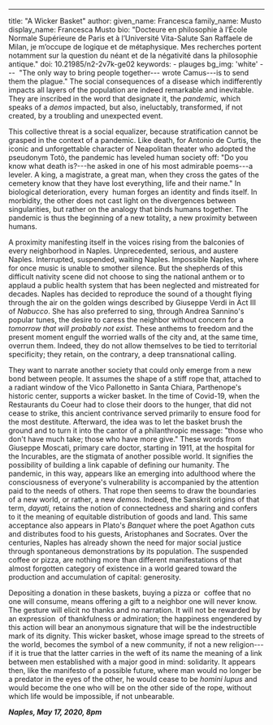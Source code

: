 ---
title: "A Wicker Basket"
author:
    given_name: Francesca
    family_name: Musto
    display_name: Francesca Musto
    bio: "Docteure en philosophie à l’École Normale Supérieure de Paris et à l’Université Vita-Salute San Raffaele de Milan, je m’occupe de logique et de métaphysique. Mes recherches portent notamment sur la question du néant et de la négativité dans la philosophie antique."
doi: 10.21985/n2-2v7k-ge02
keywords:
    - plauges
bg_img: 'white'
--- 
"The only way to bring people together--- wrote Camus---is to send them the plague." The social consequences of a disease which indifferently impacts all layers of the population are indeed remarkable and inevitable. They are inscribed in the word that designate it, the *pandemic,* which speaks of a *demos* impacted, but also, ineluctably, transformed, if not created, by a troubling and unexpected event. 

This collective threat is a social equalizer, because stratification cannot be grasped in the context of a pandemic. Like death, for Antonio de Curtis, the iconic and unforgettable character of Neapolitan theater who adopted the pseudonym Totò, the pandemic has leveled human society off: "Do you know what death is?---he asked in one of his most admirable poems---a leveler. A king, a magistrate, a great man, when they cross the gates of the cemetery know that they have lost everything, life and their name." In biological deterioration, every  human forges an identity and finds itself. In morbidity, the other does not cast light on the divergences between singularities, but rather on the analogy that binds humans together. The pandemic is thus the beginning of a new totality, a new proximity between humans.   

A proximity manifesting itself in the voices rising from the balconies of every neighborhood in Naples. Unprecedented, serious, and austere Naples. Interrupted, suspended, waiting Naples. Impossible Naples, where for once music is unable to smother silence. But the shepherds of this difficult nativity scene did not choose to sing the national anthem or to applaud a public health system that has been neglected and mistreated for decades. Naples has decided to reproduce the sound of a thought flying through the air on the golden wings described by Giuseppe Verdi in Act III of *Nabucco*. She has also preferred to sing, through Andrea Sannino's popular tunes, the desire to caress the neighbor without concern for a *tomorrow that will probably not exist.* These anthems to freedom and the present moment engulf the worried walls of the city and, at the same time, overrun them. Indeed, they do not allow themselves to be tied to territorial specificity; they retain, on the contrary, a deep transnational calling. 

They want to narrate another society that could only emerge from a new bond between people. It assumes the shape of a stiff rope that, attached to a radiant window of the Vico Pallonetto in Santa Chiara, Parthenope's historic center, supports a wicker basket. In the time of Covid-19, when the Restaurants du Coeur had to close their doors to the hunger, that did not cease to strike, this ancient contrivance served primarily to ensure food for the most destitute. Afterward, the idea was to let the basket brush the ground and to turn it into the cantor of a philanthropic message: "those who don't have much take; those who have more give." These words from Giuseppe Moscati, primary care doctor, starting in 1911, at the hospital for the Incurables, are the stigmata of another possible world. It signifies the possibility of building a link capable of defining our humanity. The pandemic, in this way, appears like an emerging into adulthood where the consciousness of everyone's vulnerability is accompanied by the attention paid to the needs of others. That rope then seems to draw the boundaries of a new world, or rather, a new *demos.* Indeed, the Sanskrit origins of that term, *dayati,* retains the notion of connectedness and sharing and confers to it the meaning of equitable distribution of goods and land. This same acceptance also appears in Plato's *Banquet* where the poet Agathon cuts and distributes food to his guests, Aristophanes and Socrates. Over the centuries, Naples has already shown the need for major social justice through spontaneous demonstrations by its population. The suspended coffee or pizza, are nothing more than different manifestations of that almost forgotten category of existence in a world geared toward the production and accumulation of capital: generosity. 

Depositing a donation in these baskets, buying a pizza or  coffee that no one will consume, means offering a gift to a neighbor one will never know. The gesture will elicit no thanks and no narration. It will not be rewarded by an expression  of thankfulness or admiration; the happiness engendered by this action will bear an anonymous signature that will be the indestructible mark of its dignity. This wicker basket, whose image spread to the streets of the world, becomes the symbol of a new community, if not a new religion---if it is true that the latter carries in the weft of its name the meaning of a link between men established with a major good in mind: solidarity. It appears then, like the manifesto of a possible future, where man would no longer be a predator in the eyes of the other, he would cease to be *homini lupus* and would become the one who will be on the other side of the rope, without which life would be impossible, if not unbearable.    

***Naples, May 17, 2020, 8pm*** 
